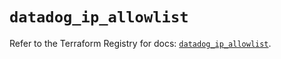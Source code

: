 # `datadog_ip_allowlist`

Refer to the Terraform Registry for docs: [`datadog_ip_allowlist`](https://registry.terraform.io/providers/datadog/datadog/3.66.0/docs/resources/ip_allowlist).
